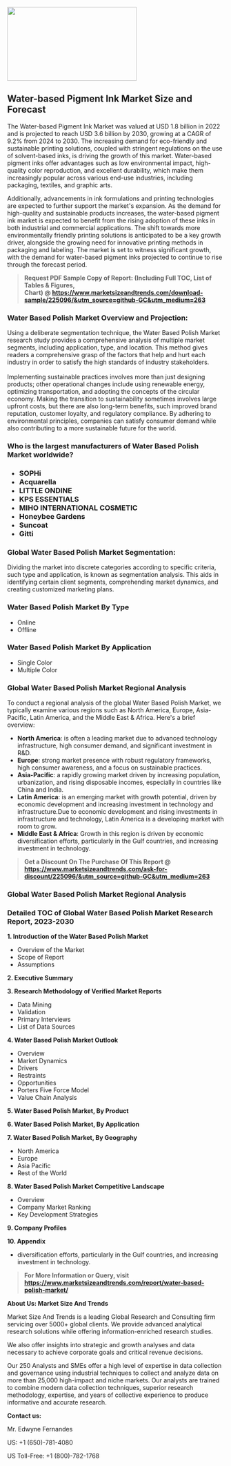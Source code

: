 <p><img class="alignnone size-medium wp-image-20088" src="https://ffe5etoiles.com/wp-content/uploads/2024/12/MST1-300x171.png" alt="" width="300" height="171" /></p><h2>Water-based Pigment Ink Market Size and Forecast</h2><p>The Water-based Pigment Ink Market was valued at USD 1.8 billion in 2022 and is projected to reach USD 3.6 billion by 2030, growing at a CAGR of 9.2% from 2024 to 2030. The increasing demand for eco-friendly and sustainable printing solutions, coupled with stringent regulations on the use of solvent-based inks, is driving the growth of this market. Water-based pigment inks offer advantages such as low environmental impact, high-quality color reproduction, and excellent durability, which make them increasingly popular across various end-use industries, including packaging, textiles, and graphic arts.</p><p>Additionally, advancements in ink formulations and printing technologies are expected to further support the market's expansion. As the demand for high-quality and sustainable products increases, the water-based pigment ink market is expected to benefit from the rising adoption of these inks in both industrial and commercial applications. The shift towards more environmentally friendly printing solutions is anticipated to be a key growth driver, alongside the growing need for innovative printing methods in packaging and labeling. The market is set to witness significant growth, with the demand for water-based pigment inks projected to continue to rise through the forecast period.</p></p><blockquote id="" class=""><strong>Request PDF Sample Copy of Report: (Including Full TOC, List of Tables &amp; Figures, Chart)&nbsp;@&nbsp;<strong><a href="https://www.marketsizeandtrends.com/download-sample/225096/&utm_source=github-GC&utm_medium=263" target="_blank">https://www.marketsizeandtrends.com/download-sample/225096/&utm_source=github-GC&utm_medium=263</a></strong></strong></blockquote><h3 id="" class="">Water Based Polish Market&nbsp;Overview and Projection:</h3><p id="" class="">Using a deliberate segmentation technique, the Water Based Polish Market research study provides a comprehensive analysis of multiple market segments, including application, type, and location. This method gives readers a comprehensive grasp of the factors that help and hurt each industry in order to satisfy the high standards of industry stakeholders. <br /> <br />Implementing sustainable practices involves more than just designing products; other operational changes include using renewable energy, optimizing transportation, and adopting the concepts of the circular economy. Making the transition to sustainability sometimes involves large upfront costs, but there are also long-term benefits, such improved brand reputation, customer loyalty, and regulatory compliance. By adhering to environmental principles, companies can satisfy consumer demand while also contributing to a more sustainable future for the world.</p><h3 id="" class="">Who is the largest manufacturers of&nbsp;Water Based Polish Market worldwide?</h3><h3 class=""><p><ul><li>SOPHi </li><li> Acquarella </li><li> LITTLE ONDINE </li><li> KPS ESSENTIALS </li><li> MIHO INTERNATIONAL COSMETIC </li><li> Honeybee Gardens </li><li> Suncoat </li><li> Gitti</li></ul></p></h3><h3 id="" class="">Global&nbsp;Water Based Polish Market Segmentation:</h3><p id="" class="">Dividing the market into discrete categories according to specific criteria, such type and application, is known as segmentation analysis. This aids in identifying certain client segments, comprehending market dynamics, and creating customized marketing plans.</p><h3 id="" class="">Water Based Polish Market&nbsp;By Type</h3><p><p><ul><li>Online</li><li> Offline</p></li></ul></p></p><h3 id="" class="">Water Based Polish Market&nbsp;By Application</h3><p class=""><p><ul><li>Single Color</li><li> Multiple Color</li></ul></p></p><h3 id="" class="">Global Water Based Polish Market Regional Analysis</h3><p id="" class="">To conduct a regional analysis of the global Water Based Polish Market, we typically examine various regions such as North America, Europe, Asia-Pacific, Latin America, and the Middle East &amp; Africa. Here's a brief overview:</p><ul><li><strong>North America</strong>: is often a leading market due to advanced technology infrastructure, high consumer demand, and significant investment in R&amp;D.</li><li><strong>Europe</strong>: strong market presence with robust regulatory frameworks, high consumer awareness, and a focus on sustainable practices.</li><li><strong>Asia-Pacific</strong>: a rapidly growing market driven by increasing population, urbanization, and rising disposable incomes, especially in countries like China and India.</li><li><strong>Latin America</strong>: is an emerging market with growth potential, driven by economic development and increasing investment in technology and infrastructure.Due to economic development and rising investments in infrastructure and technology, Latin America is a developing market with room to grow.</li><li><strong>Middle East &amp; Africa</strong>: Growth in this region is driven by economic diversification efforts, particularly in the Gulf countries, and increasing investment in technology.</li></ul><blockquote id="" class=""><strong>Get a Discount On The Purchase Of This Report @ <strong><a href="https://www.marketsizeandtrends.com/ask-for-discount/225096/&utm_source=github-GC&utm_medium=263" target="_blank">https://www.marketsizeandtrends.com/ask-for-discount/225096/&utm_source=github-GC&utm_medium=263</a></strong></strong></blockquote><h3 id="" class="">Global Water Based Polish Market Regional Analysis</h3><h3 id="" class="">Detailed TOC of Global Water Based Polish Market Research Report, 2023-2030</h3><p id="" class=""><strong>1. Introduction of the Water Based Polish Market</strong></p><ul><li>Overview of the Market</li><li>Scope of Report</li><li>Assumptions</li></ul><p id="" class=""><strong>2. Executive Summary</strong></p><p id="" class=""><strong>3. Research Methodology of Verified Market Reports</strong></p><ul><li>Data Mining</li><li>Validation</li><li>Primary Interviews</li><li>List of Data Sources</li></ul><p id="" class=""><strong>4. Water Based Polish Market Outlook</strong></p><ul><li>Overview</li><li>Market Dynamics</li><li>Drivers</li><li>Restraints</li><li>Opportunities</li><li>Porters Five Force Model</li><li>Value Chain Analysis</li></ul><p id="" class=""><strong>5. Water Based Polish Market, By Product</strong></p><p id="" class=""><strong>6. Water Based Polish Market, By Application</strong></p><p id="" class=""><strong>7. Water Based Polish Market, By Geography</strong></p><ul><li>North America</li><li>Europe</li><li>Asia Pacific</li><li>Rest of the World</li></ul><p id="" class=""><strong>8. Water Based Polish Market Competitive Landscape</strong></p><ul><li>Overview</li><li>Company Market Ranking</li><li>Key Development Strategies</li></ul><p id="" class=""><strong>9. Company Profiles</strong></p><p id="" class=""><strong>10. Appendix</strong></p><ul><li>diversification efforts, particularly in the Gulf countries, and increasing investment in technology.</li></ul><blockquote id="" class=""><strong>For More Information or Query, visit <strong><strong><a href="https://www.marketsizeandtrends.com/report/water-based-polish-market/" target="_blank">https://www.marketsizeandtrends.com/report/water-based-polish-market/</a></strong></strong></strong></blockquote><p id="" class=""><strong>About Us: Market Size And Trends</strong></p><p id="" class="">Market Size And Trends is a leading Global Research and Consulting firm servicing over 5000+ global clients. We provide advanced analytical research solutions while offering information-enriched research studies.</p><p id="" class="">We also offer insights into strategic and growth analyses and data necessary to achieve corporate goals and critical revenue decisions.</p><p id="" class="">Our 250 Analysts and SMEs offer a high level of expertise in data collection and governance using industrial techniques to collect and analyze data on more than 25,000 high-impact and niche markets. Our analysts are trained to combine modern data collection techniques, superior research methodology, expertise, and years of collective experience to produce informative and accurate research.</p><p id="" class=""><strong>Contact us:</strong></p><p id="" class="">Mr. Edwyne Fernandes</p><p id="" class="">US: +1 (650)-781-4080</p><p id="" class="">US Toll-Free: +1 (800)-782-1768</p>
